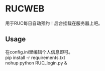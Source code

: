 # RUCWEB
用于RUC每日自动预约！后台挂载在服务器上吧。  
## Usage  
在config.ini里编辑个人信息即可。  
pip install -r requirements.txt  
nohup python RUC_login.py &  

